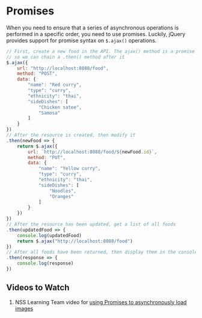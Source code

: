 # Promises

When you need to ensure that a series of asynchronous operations is performed in a specific order, you need to use promises. Luckily, jQuery provides support for promise syntax on `$.ajax()` operations.

```js
// First, create a new food in the API. The ajax() method is a promise
// so we can chain a .then() method after it
$.ajax({
    url: "http://localhost:8088/food",
    method: "POST",
    data: {
        "name": "Red curry",
        "type": "curry",
        "ethnicity": "thai",
        "sideDishes": [
            "Chicken satee",
            "Samosa"
        ]
    }
})
// After the resource is created, then modify it
.then(newFood => {
    return $.ajax({
        url: `http://localhost:8088/food/${newFood.id}`,
        method: "PUT",
        data: {
            "name": "Yellow curry",
            "type": "curry",
            "ethnicity": "thai",
            "sideDishes": [
                "Noodles",
                "Oranges"
            ]
        }
    })
})
// After the resource has been updated, get a list of all foods
.then(updatedFood => {
    console.log(updatedFood)
    return $.ajax("http://localhost:8088/food")
})
// After all foods have been returned, then display them in the console
.then(response => {
    console.log(response)
})
```

## Videos to Watch

1. NSS Learning Team video for [using Promises to asynchronously load images](https://www.youtube.com/watch?v=ieS07COyZZU&list=PLX0ucpUE_qIOUsxGNEPpP9yonb4zerVIC&index=7)
